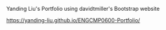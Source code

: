 Yanding Liu's Portfolio using davidtmiller's Bootstrap website

https://yanding-liu.github.io/ENGCMP0600-Portfolio/
